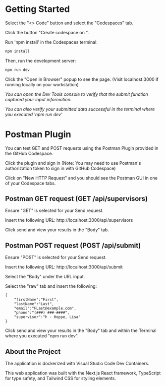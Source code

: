 # Getting Started

Select the "<> Code" button and select the "Codespaces" tab.

Click the button "Create codespace on ".

Run 'npm install' in the Codespaces terminal:

```bash
npm install
```

Then, run the development server:

```bash
npm run dev
```

Click the "Open in Browser" popup to see the page. (Visit localhost:3000 if running locally on your workstation)

_You can open the Dev Tools console to verify that the submit function captured your input information._

_You can also verify your submitted data successful in the terminal where you executed 'npm run dev'_

# Postman Plugin

You can test GET and POST requests using the Postman Plugin provided in the GitHub Codespace.

Click the plugin and sign in (Note: You may need to use Postman's authorization token to sign in with GitHub Codespace)

Click on "New HTTP Request" and you should see the Postman GUI in one of your Codespace tabs.

## Postman GET request (GET /api/supervisors)

Ensure "GET" is selected for your Send request.

Insert the following URL: http://localhost:3000/api/supervisors

Click send and view your results in the "Body" tab.

## Postman POST request (POST /api/submit)

Ensure "POST" is selected for your Send request.

Insert the following URL: http://localhost:3000/api/submit

Select the "Body" under the URL input.

Select the "raw" tab and insert the following:

```
{
    "firstName":"First",
    "lastName":"Last",
    "email":"FLast@example.com",
    "phone":"(###) ###-####",
    "supervisor":"h - Hoppe, Lisa"
}
```

Click send and view your results in the "Body" tab and within the Terminal where you executed "npm run dev".

## About the Project

The application is dockerized with Visual Studio Code Dev Containers.

This web application was built with the Next.js React framework, TypeScript for type safety, and Tailwind CSS for styling elements.
